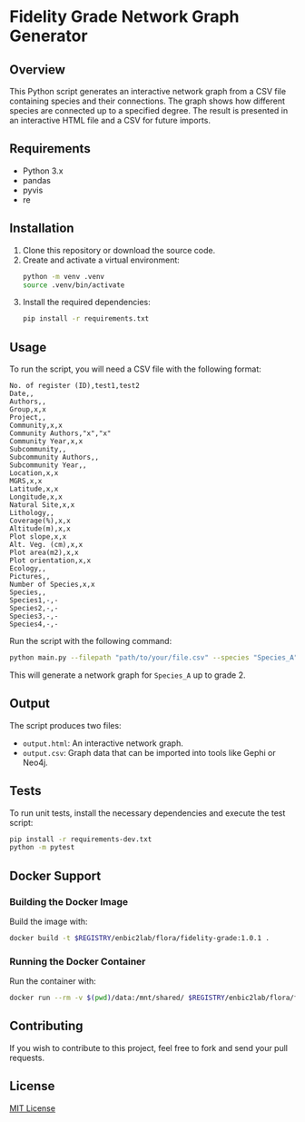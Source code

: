 # Fidelity Grade Network Graph Generator

## Overview

This Python script generates an interactive network graph from a CSV file containing species and their connections. The graph shows how different species are connected up to a specified degree. The result is presented in an interactive HTML file and a CSV for future imports.

## Requirements

- Python 3.x
- pandas
- pyvis
- re

## Installation

1. Clone this repository or download the source code.
2. Create and activate a virtual environment:
   ```sh
   python -m venv .venv
   source .venv/bin/activate
   ```
3. Install the required dependencies:
   ```sh
   pip install -r requirements.txt
   ```

## Usage

To run the script, you will need a CSV file with the following format:

```csv
No. of register (ID),test1,test2
Date,,
Authors,,
Group,x,x
Project,,
Community,x,x
Community Authors,"x","x"
Community Year,x,x
Subcommunity,,
Subcommunity Authors,,
Subcommunity Year,,
Location,x,x
MGRS,x,x
Latitude,x,x
Longitude,x,x
Natural Site,x,x
Lithology,,
Coverage(%),x,x
Altitude(m),x,x
Plot slope,x,x
Alt. Veg. (cm),x,x
Plot area(m2),x,x
Plot orientation,x,x
Ecology,,
Pictures,,
Number of Species,x,x
Species,,
Species1,-,-
Species2,-,-
Species3,-,-
Species4,-,-
```

Run the script with the following command:

```sh
python main.py --filepath "path/to/your/file.csv" --species "Species_A" --grade 2
```

This will generate a network graph for `Species_A` up to grade 2.

## Output

The script produces two files:

- `output.html`: An interactive network graph.
- `output.csv`: Graph data that can be imported into tools like Gephi or Neo4j.

## Tests

To run unit tests, install the necessary dependencies and execute the test script:

```sh
pip install -r requirements-dev.txt
python -m pytest
```

## Docker Support

### Building the Docker Image

Build the image with:

```sh
docker build -t $REGISTRY/enbic2lab/flora/fidelity-grade:1.0.1 .
```

### Running the Docker Container

Run the container with:

```sh
docker run --rm -v $(pwd)/data:/mnt/shared/ $REGISTRY/enbic2lab/flora/fidelity-grade:1.0.1 --filepath "/mnt/shared/ETP_Hargreaves_complete.csv" --species "Lavandula lanata" --grade 2
```

## Contributing

If you wish to contribute to this project, feel free to fork and send your pull requests.

## License

[MIT License](LICENSE)

